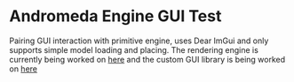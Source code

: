 # Andromeda Engine GUI Test
Pairing GUI interaction with primitive engine, uses Dear ImGui and only supports simple model loading and placing. The rendering engine is currently being worked on [here](https://github.com/YanniSperon/OpenGL-Playground) and the custom GUI library is being worked on [here](https://github.com/YanniSperon/GUI)
